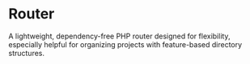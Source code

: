 # Router
A lightweight, dependency-free PHP router designed for flexibility, especially helpful for organizing projects with feature-based directory structures.
